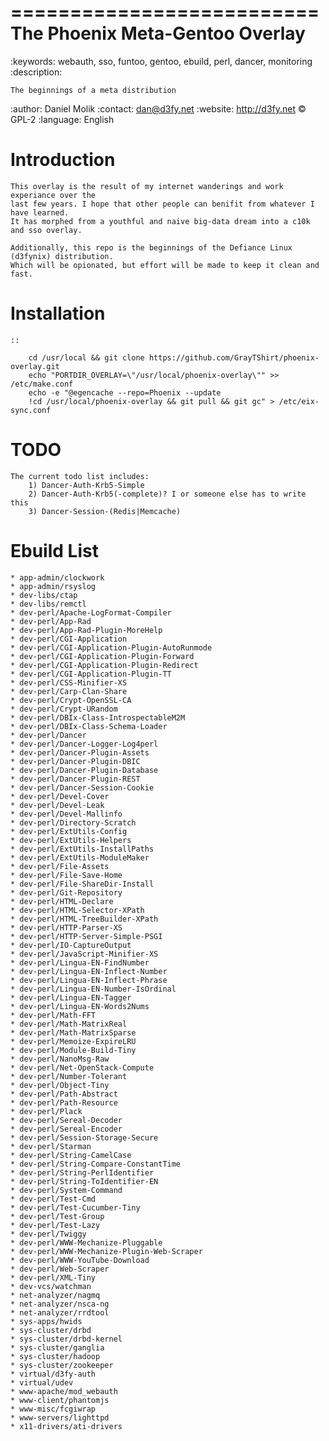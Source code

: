 ==========================
The Phoenix Meta-Gentoo Overlay
==========================

:keywords: webauth, sso, funtoo, gentoo, ebuild, perl, dancer, monitoring
:description:

    The beginnings of a meta distribution

:author: Daniel Molik
:contact: dan@d3fy.net
:website: http://d3fy.net
:copyright: GPL-2
:language: English

Introduction
============

    This overlay is the result of my internet wanderings and work experiance over the
    last few years. I hope that other people can benifit from whatever I have learned.
    It has morphed from a youthful and naive big-data dream into a c10k and sso overlay.

    Additionally, this repo is the beginnings of the Defiance Linux (d3fynix) distribution.
    Which will be opionated, but effort will be made to keep it clean and fast.

Installation
============

    ::

        cd /usr/local && git clone https://github.com/GrayTShirt/phoenix-overlay.git
        echo "PORTDIR_OVERLAY=\"/usr/local/phoenix-overlay\"" >> /etc/make.conf
        echo -e "@egencache --repo=Phoenix --update
        !cd /usr/local/phoenix-overlay && git pull && git gc" > /etc/eix-sync.conf

TODO
====

    The current todo list includes:
        1) Dancer-Auth-Krb5-Simple
        2) Dancer-Auth-Krb5(-complete)? I or someone else has to write this
        3) Dancer-Session-(Redis|Memcache)

Ebuild List
===========

    * app-admin/clockwork
    * app-admin/rsyslog
    * dev-libs/ctap
    * dev-libs/remctl
    * dev-perl/Apache-LogFormat-Compiler
    * dev-perl/App-Rad
    * dev-perl/App-Rad-Plugin-MoreHelp
    * dev-perl/CGI-Application
    * dev-perl/CGI-Application-Plugin-AutoRunmode
    * dev-perl/CGI-Application-Plugin-Forward
    * dev-perl/CGI-Application-Plugin-Redirect
    * dev-perl/CGI-Application-Plugin-TT
    * dev-perl/CSS-Minifier-XS
    * dev-perl/Carp-Clan-Share
    * dev-perl/Crypt-OpenSSL-CA
    * dev-perl/Crypt-URandom
    * dev-perl/DBIx-Class-IntrospectableM2M
    * dev-perl/DBIx-Class-Schema-Loader
    * dev-perl/Dancer
    * dev-perl/Dancer-Logger-Log4perl
    * dev-perl/Dancer-Plugin-Assets
    * dev-perl/Dancer-Plugin-DBIC
    * dev-perl/Dancer-Plugin-Database
    * dev-perl/Dancer-Plugin-REST
    * dev-perl/Dancer-Session-Cookie
    * dev-perl/Devel-Cover
    * dev-perl/Devel-Leak
    * dev-perl/Devel-Mallinfo
    * dev-perl/Directory-Scratch
    * dev-perl/ExtUtils-Config
    * dev-perl/ExtUtils-Helpers
    * dev-perl/ExtUtils-InstallPaths
    * dev-perl/ExtUtils-ModuleMaker
    * dev-perl/File-Assets
    * dev-perl/File-Save-Home
    * dev-perl/File-ShareDir-Install
    * dev-perl/Git-Repository
    * dev-perl/HTML-Declare
    * dev-perl/HTML-Selector-XPath
    * dev-perl/HTML-TreeBuilder-XPath
    * dev-perl/HTTP-Parser-XS
    * dev-perl/HTTP-Server-Simple-PSGI
    * dev-perl/IO-CaptureOutput
    * dev-perl/JavaScript-Minifier-XS
    * dev-perl/Lingua-EN-FindNumber
    * dev-perl/Lingua-EN-Inflect-Number
    * dev-perl/Lingua-EN-Inflect-Phrase
    * dev-perl/Lingua-EN-Number-IsOrdinal
    * dev-perl/Lingua-EN-Tagger
    * dev-perl/Lingua-EN-Words2Nums
    * dev-perl/Math-FFT
    * dev-perl/Math-MatrixReal
    * dev-perl/Math-MatrixSparse
    * dev-perl/Memoize-ExpireLRU
    * dev-perl/Module-Build-Tiny
    * dev-perl/NanoMsg-Raw
    * dev-perl/Net-OpenStack-Compute
    * dev-perl/Number-Tolerant
    * dev-perl/Object-Tiny
    * dev-perl/Path-Abstract
    * dev-perl/Path-Resource
    * dev-perl/Plack
    * dev-perl/Sereal-Decoder
    * dev-perl/Sereal-Encoder
    * dev-perl/Session-Storage-Secure
    * dev-perl/Starman
    * dev-perl/String-CamelCase
    * dev-perl/String-Compare-ConstantTime
    * dev-perl/String-PerlIdentifier
    * dev-perl/String-ToIdentifier-EN
    * dev-perl/System-Command
    * dev-perl/Test-Cmd
    * dev-perl/Test-Cucumber-Tiny
    * dev-perl/Test-Group
    * dev-perl/Test-Lazy
    * dev-perl/Twiggy
    * dev-perl/WWW-Mechanize-Pluggable
    * dev-perl/WWW-Mechanize-Plugin-Web-Scraper
    * dev-perl/WWW-YouTube-Download
    * dev-perl/Web-Scraper
    * dev-perl/XML-Tiny
    * dev-vcs/watchman
    * net-analyzer/nagmq
    * net-analyzer/nsca-ng
    * net-analyzer/rrdtool
    * sys-apps/hwids
    * sys-cluster/drbd
    * sys-cluster/drbd-kernel
    * sys-cluster/ganglia
    * sys-cluster/hadoop
    * sys-cluster/zookeeper
    * virtual/d3fy-auth
    * virtual/udev
    * www-apache/mod_webauth
    * www-client/phantomjs
    * www-misc/fcgiwrap
    * www-servers/lighttpd
    * x11-drivers/ati-drivers
